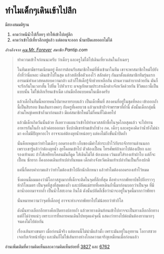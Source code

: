 ---
---

# ทำไมเด็กๆเดินเข้าไปลึก

มีสองสมมติฐาน

1. คาดว่าหนีน้ำไปเรื่อยๆ ทำให้เข้าไปอยู่ลึก
2. คาดว่าเข้าไปเที่ยวลึกอยู่แล้ว แต่ตอนจะออก น้ำมาปิดเลยออกไม่ได้

_อ้างอิงจาก [คุณ Mr. Forever](https://pantip.com/topic/37820004/comment7) สมาชิก Pantip.com_

> ทำความเข้าใจก่อนนะครับ ว่าเด็กๆ และครูไม่ได้ไปเดินเที่ยวเล่นในถ้ำเฉยๆ
>
> ในทีมเขามีธรรมเนียมอยู่ คือการต้อนรับสมาชิกใหม่ที่พึ่งเข้ามาในทีม
> เขาจะพาสมาชิกใหม่ไปยังถ้ำที่ว่านี่แหละ เดินเข้าไปในสุด แล้วสลักชื่อตัวเองไว้
> สลักต่อๆ กันมาตั้งแต่สมาชิกทีมรุ่นแรก อารมณ์ทำเควสทดสอบความกล้า
> แล้วก็ให้เด็กรู้จักช่วยเหลือกัน ผ่านความลำบากด้วยกัน มันก็จะรักกันในเวลาสั้น
> ไปยิ้ม ไปหัวเราะ ผจญภัยตามประสาเด็กต่างจังหวัดด้วยกัน ชีวิตแถวนี้เป็นแบบนั้น
> ไม่ใช่เลิกเรียนเข้าเน็ต เล่นมือถือแบบคนในเมืองครับ
>
> แล้วเด็กในทีมนี้หลายคนไปมาหลายรอบแล้ว เป็นเด็กพื้นที่ สองคนที่อยู่ในชุดที่หลง
> เข้าออกถ้ำนี้เป็นสิบรอบ ชินเส้นทางพอๆ กับครูที่เคยบวช แล้วมาเข้าป่าจำพรรษาที่ถ้ำนี้
> ดังนั้นเด็กกลุ่มนี้ ส่วนใหญ่เคยเข้าถ้ำมาก่อนแล้ว มีแค่สมาชิกใหม่ไม่กี่คนที่ไม่เคยไป
>
> แล้วมีเด็กเกิดวันนั้นด้วย ก็เลยวางแผนว่าเข้าไปทำเควสสลักชื่อในจุดไกลสุดแล้ว
> จะไปทานอาหารกันในถ้ำ แล้วค่อยออกมา ซึ่งปกติเขาห้ามเข้าถ้ำช่วง กค.
> เด็กๆ และครูคงคิดว่าน้ำยังไม่น่ามา คงไม่มีปัญหาอะไร อาจจะแค่ต้องลุยน้ำหน่อยๆ
> แต่คงไม่ถึงขั้นน้ำปิดถ้ำ
>
> นั่นคือเหตุผลว่าทำไมเด็กๆ ถอดรองเท้า เก็บของมีค่าใส่กระเป๋าไว้กับรถจักรยานด้านนอก
> เพราะเขารู้แล้วว่าต้องลุยน้ำ ลุยโคลนเข้าไป ตัวต้องเปื้อน โทรศัพท์ถ้าเอาไปต้องเปียก
> และรองเท้าแตะ ถ้าใส่เหยียบโคลนมันก็ดูด ใส่เดินไม่ได้ ต้องถอด เว้นแต่ใส่รองเท้าผ้าใบ
> แต่ก็จะเปื้อน ซักยาก ก็คงถอดเดินเท้าเปล่ากันหมด เด็กต่างจังหวัดเดินเท้าเปล่ากันเป็นเรื่องปกติ
>
> แค่นี้ก็ตอบคำถามแล้วว่าทำไมต้องเข้าไปลึกนักลึกหนา แล้วทำไมต้องถอดรองเท้าไว้หมด
>
> ซึ่งตอนนี้ผมมองว่ามีโอกาสสูงมากที่เด็กจะติดในจุดที่ลึกที่สุด คือห่างจากพัทยาบีชไปอีกราวๆ
> ห้ากิโลเมตร เป็นจุดที่สูงที่สุดของถ้ำ และปลัดแม่สายที่เคยเดินถ้ำนี้มาก่อนบอกว่าเป็นจุด
> ที่มีตาน้ำออกมาจากถ้ำ เป็นน้ำใสสะอาด กินได้ ดังนั้นปลัดก็เชื่อว่าน่าจะอยู่ในจุดนี้มากกว่าพัทยา
>
> นั่นหมายความว่าจุดที่เด็กอยู่ อาจจะห่างจากพัทยาไปไม่น้อยกว่าห้ากิโล
>
> ดังนั้นทางเลือกอีกทางคือเปิดทางปลายถ้ำ แล้วหาทางเดินย้อนเข้าไปอาจจะเป็นทางเลือกอีกทาง
> แต่ก็ไม่ง่ายแน่ๆ เพราะการที่หลายคนเดินไปหยุดแค่จุดนี้ แสดงว่าทางไปต่อมันต้องยากมากๆ
> จนคงไม่ไปต่อกัน
>
> เรื่องเส้นทางขนยา เมื่อก่อนมีจริง แต่ตอนนี้ไม่น่ามีแล้วมั้ง เพราะมันอยุ่ในอุทยาน โอกาสซวย
> เจอกับเจ้าหน้าที่สูง และมันก็ไม่ใช่เส้นทางห่างไกลความเจริญเหมือนเมื่อก่อนแล้ว

อ่านเพิ่มเติมที่ความคิดเห็นและความคิดเห็นย่อยที่ [3827](https://pantip.com/topic/37803852/comment3827) และ [6762](https://pantip.com/topic/37803852/comment6762)
